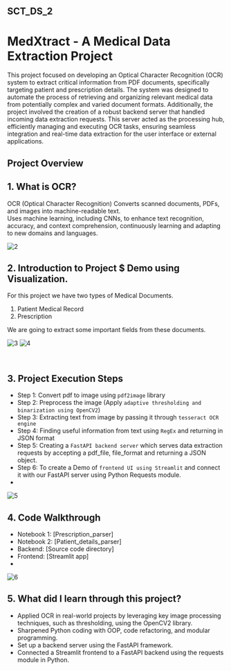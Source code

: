## SCT_DS_2

# MedXtract - A Medical Data Extraction Project
This project focused on developing an Optical Character Recognition (OCR) system to extract critical information from PDF documents, specifically targeting patient and prescription details. The system was designed to automate the process of retrieving and organizing relevant medical data from potentially complex and varied document formats. Additionally, the project involved the creation of a robust backend server that handled incoming data extraction requests. This server acted as the processing hub, efficiently managing and executing OCR tasks, ensuring seamless integration and real-time data extraction for the user interface or external applications.

## Project Overview
## 1. What is OCR?
OCR (Optical Character Recognition) Converts scanned documents, PDFs, and images into machine-readable text.</br>
Uses machine learning, including CNNs, to enhance text recognition, accuracy, and context comprehension, continuously learning and adapting to new domains and languages.

![2](https://github.com/user-attachments/assets/d740107c-4e3c-4b77-ba92-c97d84d866d8)
</br>

## 2. Introduction to Project $ Demo using Visualization.
For this project we have two types of Medical Documents.
1. Patient Medical Record
2. Prescription

We are going to extract some important fields from these documents.

![3](https://github.com/user-attachments/assets/432645a3-05d4-42a3-8f8a-ef67eae8d620)
![4](https://github.com/user-attachments/assets/1ba131c3-7f5b-41b3-839f-3337874e917d)

</br>

## 3. Project Execution Steps
- Step 1: Convert pdf to image using `pdf2image` library
- Step 2: Preprocess the image (Apply `adaptive thresholding and binarization using OpenCV2`)
- Step 3: Extracting text from image by passing it through `tesseract OCR engine`
- Step 4: Finding useful information from text using `RegEx` and returning in JSON format
- Step 5: Creating a `FastAPI backend server` which serves data extraction requests by accepting a pdf_file, file_format and returning a JSON object.
- Step 6: To create a Demo of `frontend UI using Streamlit` and connect it with our FastAPI server using Python Requests module.
- 
![5](https://github.com/user-attachments/assets/b45ca52d-4d01-4301-8df5-f9ef99f74fc0)
</br>

## 4. Code Walkthrough
- Notebook 1: [Prescription_parser]
- Notebook 2: [Patient_details_parser]
- Backend: [Source code directory]
- Frontend: [Streamlit app]
- 
![6](https://github.com/user-attachments/assets/4d4ee83f-4d81-4d47-9c6a-280a9a3ac17c)
</br>

## 5. What did I learn through this project?
- Applied OCR in real-world projects by leveraging key image processing techniques, such as thresholding, using the OpenCV2 library.
- Sharpened Python coding with OOP, code refactoring, and modular programming.
- Set up a backend server using the FastAPI framework.
- Connected a Streamlit frontend to a FastAPI backend using the requests module in Python.
